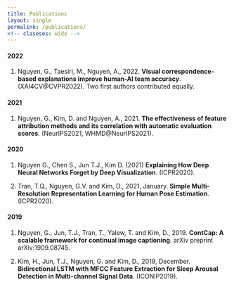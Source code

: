 ```yaml
---
title: Publications
layout: single
permalink: /publications/
<!-- claseses: wide -->
---
```


#### 2022

1. Nguyen, G., Taesiri, M., Nguyen, A., 2022. **Visual correspondence-based explanations improve human-AI team accuracy**. (XAI4CV@CVPR2022).
Two first authors contributed equally.
#### 2021

1. Nguyen, G., Kim, D. and Nguyen, A., 2021. **The effectiveness of feature attribution methods and its correlation with automatic evaluation scores**. (NeurIPS2021, WHMD@NeurIPS2021).

#### 2020

1. Nguyen G., Chen S., Jun T.J., Kim D. (2021) **Explaining How Deep Neural Networks Forget by Deep Visualization**. (ICPR2020).

2. Tran, T.Q., Nguyen, G.V. and Kim, D., 2021, January. **Simple Multi-Resolution Representation Learning for Human Pose Estimation**.  (ICPR2020).

#### 2019

1. Nguyen, G., Jun, T.J., Tran, T., Yalew, T. and Kim, D., 2019. **ContCap: A scalable framework for continual image captioning**. arXiv preprint arXiv:1909.08745.

2. Kim, H., Jun, T.J., Nguyen, G. and Kim, D., 2019, December. **Bidirectional LSTM with MFCC Feature Extraction for Sleep Arousal Detection in Multi-channel Signal Data**. (ICONIP2019).

<!-- 1. Nguyen, G., Kim, D. and Nguyen, A., 2021. **The effectiveness of feature attribution methods and its correlation with automatic evaluation scores**. Thirty-fifth Conference on Neural Information Processing Systems (NeurIPS 2021), Dec. 6-14, 2021.

#### 2020

1. Nguyen G., Chen S., Jun T.J., Kim D. (2021) **Explaining How Deep Neural Networks Forget by Deep Visualization**. In: Del Bimbo A. et al. (eds) Pattern Recognition. ICPR International Workshops and Challenges. ICPR 2021. Lecture Notes in Computer Science, vol 12663. Springer, Cham. https://doi.org/10.1007/978-3-030-68796-0_12

2. Tran, T.Q., Nguyen, G.V. and Kim, D., 2021, January. **Simple Multi-Resolution Representation Learning for Human Pose Estimation**. In 2020 25th International Conference on Pattern Recognition (ICPR) (pp. 511-518). IEEE.

#### 2019

1. Nguyen, G., Jun, T.J., Tran, T., Yalew, T. and Kim, D., 2019. **ContCap: A scalable framework for continual image captioning**. arXiv preprint arXiv:1909.08745.

2. Kim, H., Jun, T.J., Nguyen, G. and Kim, D., 2019, December. **Bidirectional LSTM with MFCC Feature Extraction for Sleep Arousal Detection in Multi-channel Signal Data**. In International Conference on Neural Information Processing (pp. 442-453). Springer, Cham. -->